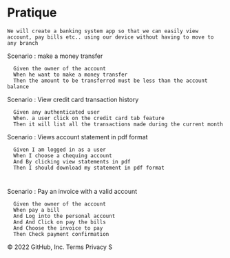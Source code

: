# Pratique
	We will create a banking system app so that we can easily view account, pay bills etc.. using our device without having to move to any branch

Scenario : make a money transfer

      Given the owner of the account
      When he want to make a money transfer
      Then the amount to be transferred must be less than the account balance


Scenario : View credit card transaction history

      Given any authenticated user
      When. a user click on the credit card tab feature
      Then it will list all the transactions made during the current month

Scenario : Views account statement in pdf format

      Given I am logged in as a user
      When I choose a chequing account
      And By clicking view statements in pdf
      Then I should download my statement in pdf format
#
Scenario : Pay an invoice with a valid account

      Given the owner of the account
      When pay a bill
      And Log into the personal account
      And And Click on pay the bills
      And Choose the invoice to pay
      Then Check payment confirmation
© 2022 GitHub, Inc.
Terms
Privacy
S


